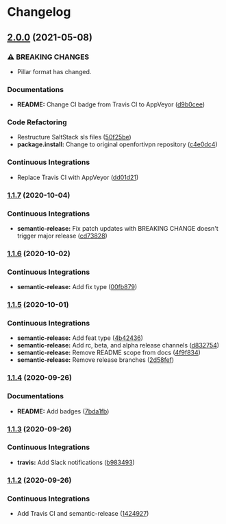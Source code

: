 # Changelog

## [2.0.0](https://github.com/extra2000/openfortivpn-formula/compare/v1.1.7...v2.0.0) (2021-05-08)


### ⚠ BREAKING CHANGES

* Pillar format has changed.

### Documentations

* **README:** Change CI badge from Travis CI to AppVeyor ([d9b0cee](https://github.com/extra2000/openfortivpn-formula/commit/d9b0ceee295c72e2f1836f521917845b19a77c4e))


### Code Refactoring

* Restructure SaltStack sls files ([50f25be](https://github.com/extra2000/openfortivpn-formula/commit/50f25beaac568925b6d4d6c4fae11ca72b59473a))
* **package.install:** Change to original openfortivpn repository ([c4e0dc4](https://github.com/extra2000/openfortivpn-formula/commit/c4e0dc46828911aa36da55ce00f09a15f1888359))


### Continuous Integrations

* Replace Travis CI with AppVeyor ([dd01d21](https://github.com/extra2000/openfortivpn-formula/commit/dd01d2117e23f2c43c36b0c359b1befa7b20376e))

### [1.1.7](https://github.com/extra2000/openfortivpn-formula/compare/v1.1.6...v1.1.7) (2020-10-04)


### Continuous Integrations

* **semantic-release:** Fix patch updates with BREAKING CHANGE doesn't trigger major release ([cd73828](https://github.com/extra2000/openfortivpn-formula/commit/cd738287bb3ed58cf4e28a51187d172379d285ef))

### [1.1.6](https://github.com/extra2000/openfortivpn-formula/compare/v1.1.5...v1.1.6) (2020-10-02)


### Continuous Integrations

* **semantic-release:** Add fix type ([00fb879](https://github.com/extra2000/openfortivpn-formula/commit/00fb87985a70207a53cdef3d70d75e3f2e8a1da0))

### [1.1.5](https://github.com/extra2000/openfortivpn-formula/compare/v1.1.4...v1.1.5) (2020-10-01)


### Continuous Integrations

* **semantic-release:** Add feat type ([4b42436](https://github.com/extra2000/openfortivpn-formula/commit/4b42436a62b4a63a13f050f31da8bd5fccd554b0))
* **semantic-release:** Add rc, beta, and alpha release channels ([d832754](https://github.com/extra2000/openfortivpn-formula/commit/d8327547fbbadd6f8335ad56fb87e30c7eabff36))
* **semantic-release:** Remove README scope from docs ([4f9f834](https://github.com/extra2000/openfortivpn-formula/commit/4f9f83401c9587a1c9024caf19a0c11ec574d38a))
* **semantic-release:** Remove release branches ([2d58fef](https://github.com/extra2000/openfortivpn-formula/commit/2d58fef71ace9e764c6e1299ef6ef796beb45d99))

### [1.1.4](https://github.com/extra2000/openfortivpn-formula/compare/v1.1.3...v1.1.4) (2020-09-26)


### Documentations

* **README:** Add badges ([7bda1fb](https://github.com/extra2000/openfortivpn-formula/commit/7bda1fb2cbb76c64541d95ca0d575f3e5c7d7907))

### [1.1.3](https://github.com/extra2000/openfortivpn-formula/compare/v1.1.2...v1.1.3) (2020-09-26)


### Continuous Integrations

* **travis:** Add Slack notifications ([b983493](https://github.com/extra2000/openfortivpn-formula/commit/b98349325b0af92b3259183973c13db4fa188ffa))

### [1.1.2](https://github.com/extra2000/openfortivpn-formula/compare/v1.1.1...v1.1.2) (2020-09-26)


### Continuous Integrations

* Add Travis CI and semantic-release ([1424927](https://github.com/extra2000/openfortivpn-formula/commit/14249270fc748615cca61a466bf7a2d31465b4d8))
